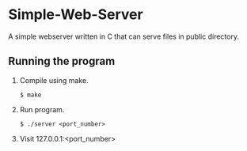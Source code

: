 # Simple-Web-Server

A simple webserver written in C that can serve files in public directory.

## Running the program
1. Compile using make.
   ```console
   $ make
   ```
2. Run program.
   ```console
   $ ./server <port_number>
   ```
3. Visit 127.0.0.1:<port_number>
